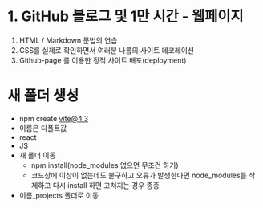 # 1. GitHub 블로그 및 1만 시간 - 웹페이지
1. HTML / Markdown 문법의 연습
2. CSS를 실제로 확인하면서 여러분 나름의 사이트 데코레이션
3. Github-page 를 이용한 정적 사이트 배포(deployment)

# 새 폴더 생성
- npm create vite@4.3
- 이름은 디폴트값
- react
- JS
- 새 폴더 이동
  - npm install(node_modules 없으면 무조건 하기)
  - 코드상에 이상이 없는데도 불구하고 오류가 발생한다면 node_modules를 삭제하고 다시 install 하면 고쳐지는 경우 종종
- 이름_projects 폴더로 이동
